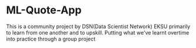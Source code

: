 # ML-Quote-App
This is a community project by DSN(Data Scientist Network) EKSU primarily to learn from one another and to upskill. Putting what we've learnt overtime into practice through a group project
